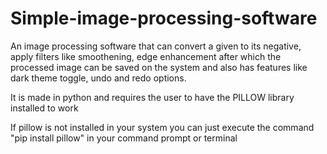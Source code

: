 # Simple-image-processing-software
An image processing software that can convert a given to its negative, apply filters like smoothening, edge enhancement after which the processed image can be saved on the system and also has features like dark theme toggle, undo and redo options.

It is made in python and requires the user to have the PILLOW library installed to work

If pillow is not installed in your system you can just execute the command "pip install pillow" in your command prompt or terminal
